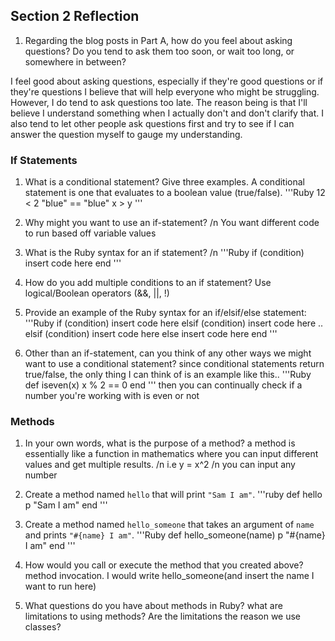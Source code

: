 ## Section 2 Reflection

1. Regarding the blog posts in Part A, how do you feel about asking questions? Do you tend to ask them too soon, or wait too long, or somewhere in between?

I feel good about asking questions, especially if they're good questions or if they're questions I believe that will help
everyone who might be struggling. However, I do tend to ask questions too late. The reason being is that I'll believe I
understand something when I actually don't and don't clarify that. I also tend to let other people ask questions first and
try to see if I can answer the question myself to gauge my understanding.

### If Statements

1. What is a conditional statement? Give three examples.
A conditional statement is one that evaluates to a boolean value (true/false).
'''Ruby
12 < 2
"blue" == "blue"
x > y
'''
1. Why might you want to use an if-statement? /n
You want different code to run based off variable values

1. What is the Ruby syntax for an if statement?  /n
'''Ruby
if (condition)
  insert code here
end
'''
1. How do you add multiple conditions to an if statement?
Use logical/Boolean operators (&&, ||, !)
1. Provide an example of the Ruby syntax for an if/elsif/else statement:
'''Ruby
if (condition)
  insert code here
elsif (condition)
  insert code here
..
elsif (condition)
  insert code here
else
  insert code here
end
'''
1. Other than an if-statement, can you think of any other ways we might want to use a conditional statement?
since conditional statements return true/false, the only thing I can think of is an example like this..
'''Ruby
def iseven(x)
  x % 2 == 0
end
'''
then you can continually check if a number you're working with is even or not
### Methods

1. In your own words, what is the purpose of a method?
a method is essentially like a function in mathematics where you can input different values and get multiple results. /n
i.e y = x^2 /n
you can input any number

1. Create a method named `hello` that will print `"Sam I am"`.
'''ruby
def hello
  p "Sam I am"
end
'''
1. Create a method named `hello_someone` that takes an argument of `name` and prints `"#{name} I am"`.
'''Ruby
def hello_someone(name)
  p "#{name} I am"
end
'''
1. How would you call or execute the method that you created above?
method invocation. I would write hello_someone(and insert the name I want to run here)
1. What questions do you have about methods in Ruby?
what are limitations to using methods? Are the limitations the reason we use classes?
